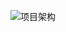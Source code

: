 ![项目架构](https://github.com/yangtuolaoshi/alpaca-rpc/assets/165141531/8c010d46-26a7-4031-8c22-f882b96298b6)
